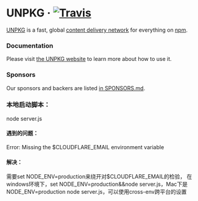 # UNPKG &middot; [![Travis][build-badge]][build]

[build-badge]: https://img.shields.io/travis/mjackson/unpkg/master.svg?style=flat-square
[build]: https://travis-ci.org/mjackson/unpkg

[UNPKG](https://unpkg.com) is a fast, global [content delivery network](https://en.wikipedia.org/wiki/Content_delivery_network) for everything on [npm](https://www.npmjs.com/).

### Documentation

Please visit [the UNPKG website](https://unpkg.com) to learn more about how to use it.

### Sponsors

Our sponsors and backers are listed [in SPONSORS.md](SPONSORS.md).

### 本地启动脚本：
node server.js
#### 遇到的问题：
Error: Missing the $CLOUDFLARE_EMAIL environment variable
#### 解决：
需要set NODE_ENV=production来绕开对$CLOUDFLARE_EMAIL的检验， 
在windows环境下，set NODE_ENV=production&&node server.js，Mac下是NODE_ENV=production node server.js，可以使用cross-env跨平台的设置
